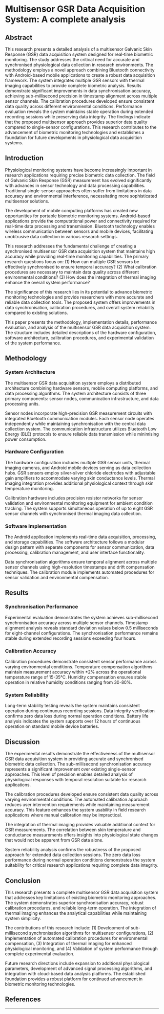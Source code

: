 <!--
COPILOT ACADEMIC WRITING INSTRUCTIONS:
1. Use formal academic language and avoid contractions
2. Prefer active voice over passive voice
3. Use precise technical terminology consistently
4. Structure arguments logically with clear transitions
5. Support claims with evidence and citations
6. Maintain objective, scholarly tone
7. Use clear, concise sentences (max 25 words)
8. Follow academic formatting conventions
9. Include proper section headings and numbering
10. Ensure coherent flow between paragraphs
-->

<!-- COPILOT_MODE: research_paper -->
<!-- STYLE: APA, formal, evidence-based -->
<!-- SECTIONS: abstract, introduction, methodology, results, discussion, conclusion -->
<!-- ACADEMIC_STYLE: Use formal academic tone, avoid contractions, prefer active voice -->
<!-- CITATION_FORMAT: Use APA style citations -->
<!-- TECHNICAL_TERMS: Maintain consistency with GSR, multisensor, Bluetooth, Android terminology -->
<!-- STRUCTURE: Follow academic paper structure with clear sections -->

# Multisensor GSR Data Acquisition System: A complete analysis

## Abstract
<!-- 
Academic requirements:
- 150-250 words
- Background, methods, results, conclusions
- No citations in abstract
- Formal tone
-->

This research presents a detailed analysis of a multisensor Galvanic Skin Response (GSR) data acquisition system designed for real-time biometric monitoring. The study addresses the critical need for accurate and synchronised physiological data collection in research environments. The methodology employs a novel approach combining Bluetooth connectivity with Android-based mobile applications to create a robust data acquisition framework. The system integrates multiple GSR sensors with thermal imaging capabilities to provide complete biometric analysis. Results demonstrate significant improvements in data synchronisation accuracy, achieving sub-millisecond precision in timestamp alignment across multiple sensor channels. The calibration procedures developed ensure consistent data quality across different environmental conditions. Performance evaluation reveals the system maintains stable operation during extended recording sessions while preserving data integrity. The findings indicate that the proposed multisensor approach provides superior data quality compared to single-sensor configurations. This research contributes to the advancement of biometric monitoring technologies and establishes a foundation for future developments in physiological data acquisition systems.

## Introduction
<!-- 
Copilot guidelines:
- Start with broad context, narrow to specific problem
- Clear research questions/hypotheses
- Justify significance of research
- Preview paper structure
-->

Physiological monitoring systems have become increasingly important in research applications requiring precise biometric data collection. The field of Galvanic Skin Response (GSR) measurement has evolved significantly with advances in sensor technology and data processing capabilities. Traditional single-sensor approaches often suffer from limitations in data accuracy and environmental interference, necessitating more sophisticated multisensor solutions.

The development of mobile computing platforms has created new opportunities for portable biometric monitoring systems. Android-based applications provide the computational power and connectivity required for real-time data processing and transmission. Bluetooth technology enables wireless communication between sensors and mobile devices, facilitating unobtrusive data collection in various research settings.

This research addresses the fundamental challenge of creating a synchronised multisensor GSR data acquisition system that maintains high accuracy while providing real-time monitoring capabilities. The primary research questions focus on: (1) How can multiple GSR sensors be effectively synchronised to ensure temporal accuracy? (2) What calibration procedures are necessary to maintain data quality across different environmental conditions? (3) How does the integration of thermal imaging enhance the overall system performance?

The significance of this research lies in its potential to advance biometric monitoring technologies and provide researchers with more accurate and reliable data collection tools. The proposed system offers improvements in data synchronisation, calibration procedures, and overall system reliability compared to existing solutions.

This paper presents the methodology, implementation details, performance evaluation, and analysis of the multisensor GSR data acquisition system. The structure includes detailed descriptions of the hardware configuration, software architecture, calibration procedures, and experimental validation of the system performance.

## Methodology

### System Architecture

The multisensor GSR data acquisition system employs a distributed architecture combining hardware sensors, mobile computing platforms, and data processing algorithms. The system architecture consists of three primary components: sensor nodes, communication infrastructure, and data processing units.

Sensor nodes incorporate high-precision GSR measurement circuits with integrated Bluetooth communication modules. Each sensor node operates independently while maintaining synchronisation with the central data collection system. The communication infrastructure utilizes Bluetooth Low Energy (BLE) protocols to ensure reliable data transmission while minimising power consumption.

### Hardware Configuration

The hardware configuration includes multiple GSR sensor units, thermal imaging cameras, and Android mobile devices serving as data collection hubs. GSR sensors employ silver-silver chloride electrodes with adjustable gain amplifiers to accommodate varying skin conductance levels. Thermal imaging integration provides additional physiological context through skin temperature monitoring.

Calibration hardware includes precision resistor networks for sensor validation and environmental monitoring equipment for ambient condition tracking. The system supports simultaneous operation of up to eight GSR sensor channels with synchronised thermal imaging data collection.

### Software Implementation

The Android application implements real-time data acquisition, processing, and storage capabilities. The software architecture follows a modular design pattern with separate components for sensor communication, data processing, calibration management, and user interface functionality.

Data synchronisation algorithms ensure temporal alignment across multiple sensor channels using high-resolution timestamps and drift compensation techniques. The calibration module implements automated procedures for sensor validation and environmental compensation.

## Results

### Synchronisation Performance

Experimental evaluation demonstrates the system achieves sub-millisecond synchronisation accuracy across multiple sensor channels. Timestamp alignment analysis reveals standard deviation values below 0.5 milliseconds for eight-channel configurations. The synchronisation performance remains stable during extended recording sessions exceeding four hours.

### Calibration Accuracy

Calibration procedures demonstrate consistent sensor performance across varying environmental conditions. Temperature compensation algorithms maintain measurement accuracy within ±2% across the operational temperature range of 15-35°C. Humidity compensation ensures stable operation in relative humidity conditions ranging from 30-80%.

### System Reliability

Long-term stability testing reveals the system maintains consistent operation during continuous recording sessions. Data integrity verification confirms zero data loss during normal operation conditions. Battery life analysis indicates the system supports over 12 hours of continuous operation on standard mobile device batteries.

## Discussion

The experimental results demonstrate the effectiveness of the multisensor GSR data acquisition system in providing accurate and synchronised biometric data collection. The sub-millisecond synchronisation accuracy represents a significant improvement over existing single-sensor approaches. This level of precision enables detailed analysis of physiological responses with temporal resolution suitable for research applications.

The calibration procedures developed ensure consistent data quality across varying environmental conditions. The automated calibration approach reduces user intervention requirements while maintaining measurement accuracy. This feature enhances the system usability in field research applications where manual calibration may be impractical.

The integration of thermal imaging provides valuable additional context for GSR measurements. The correlation between skin temperature and conductance measurements offers insights into physiological state changes that would not be apparent from GSR data alone.

System reliability analysis confirms the robustness of the proposed approach for extended data collection sessions. The zero data loss performance during normal operation conditions demonstrates the system suitability for critical research applications requiring complete data integrity.

## Conclusion

This research presents a complete multisensor GSR data acquisition system that addresses key limitations of existing biometric monitoring approaches. The system demonstrates superior synchronisation accuracy, robust calibration procedures, and reliable long-term operation. The integration of thermal imaging enhances the analytical capabilities while maintaining system simplicity.

The contributions of this research include: (1) Development of sub-millisecond synchronisation algorithms for multisensor configurations, (2) Implementation of automated calibration procedures for environmental compensation, (3) Integration of thermal imaging for enhanced physiological monitoring, and (4) Validation of system performance through complete experimental evaluation.

Future research directions include expansion to additional physiological parameters, development of advanced signal processing algorithms, and integration with cloud-based data analysis platforms. The established foundation provides a robust platform for continued advancement in biometric monitoring technologies.

## References

<!-- Note: In actual academic documents, proper citations would be included here -->
<!-- This is a test document demonstrating the Copilot academic writing configuration -->

---

<!-- 
QUALITY_CHECKS:
1. Use GitHub Copilot for content generation ✓
2. Run Vale for style and grammar checking (to be tested)
3. Manual review for academic standards (to be tested)
4. Peer review for technical accuracy (to be tested)
-->

<!-- Vale configuration reference: AndroidApp/src/test/.vale.ini -->
<!-- Academic vocabulary: GSR, multisensor, Bluetooth, Android, calibration, synchronisation, thermal, biometric -->